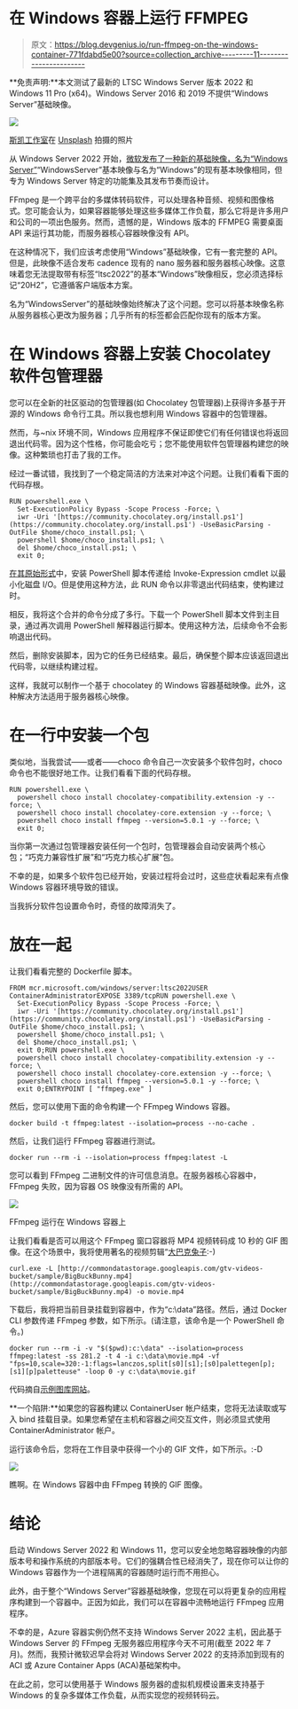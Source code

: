 # 在 Windows 容器上运行 FFMPEG

> 原文：<https://blog.devgenius.io/run-ffmpeg-on-the-windows-container-771fdabd5e00?source=collection_archive---------11----------------------->

**免责声明:**本文测试了最新的 LTSC Windows Server 版本 2022 和 Windows 11 Pro (x64)。Windows Server 2016 和 2019 不提供“Windows Server”基础映像。

![](img/1bdafcef8bfa6abaafcfbfe108062da4.png)

[斯凯工作室](https://unsplash.com/@skyestudios?utm_source=unsplash&utm_medium=referral&utm_content=creditCopyText)在 [Unsplash](https://unsplash.com/s/photos/multimedia?utm_source=unsplash&utm_medium=referral&utm_content=creditCopyText) 拍摄的照片

从 Windows Server 2022 开始，[微软发布了一种新的基础映像，名为“Windows Server”](https://hub.docker.com/_/microsoft-windows-server/)“WindowsServer”基本映像与名为“Windows”的现有基本映像相同，但专为 Windows Server 特定的功能集及其发布节奏而设计。

FFmpeg 是一个跨平台的多媒体转码软件，可以处理各种音频、视频和图像格式。您可能会认为，如果容器能够处理这些多媒体工作负载，那么它将是许多用户和公司的一项出色服务。然而，遗憾的是，Windows 版本的 FFMPEG 需要桌面 API 来运行其功能，而服务器核心容器映像没有 API。

在这种情况下，我们应该考虑使用“Windows”基础映像，它有一套完整的 API。但是，此映像不适合发布 cadence 现有的 nano 服务器和服务器核心映像。这意味着您无法提取带有标签“ltsc2022”的基本“Windows”映像相反，您必须选择标记“20H2”，它遵循客户端版本方案。

名为“WindowsServer”的基础映像始终解决了这个问题。您可以将基本映像名称从服务器核心更改为服务器；几乎所有的标签都会匹配你现有的版本方案。

# 在 Windows 容器上安装 Chocolatey 软件包管理器

您可以在全新的社区驱动的包管理器(如 Chocolatey 包管理器)上获得许多基于开源的 Windows 命令行工具。所以我也想利用 Windows 容器中的包管理器。

然而，与~nix 环境不同，Windows 应用程序不保证即使它们有任何错误也将返回退出代码零。因为这个性格，你可能会吃亏；您不能使用软件包管理器构建您的映像。这种繁琐也打击了我的工作。

经过一番试错，我找到了一个稳定简洁的方法来对冲这个问题。让我们看看下面的代码存根。

```
RUN powershell.exe \
  Set-ExecutionPolicy Bypass -Scope Process -Force; \
  iwr -Uri '[https://community.chocolatey.org/install.ps1'](https://community.chocolatey.org/install.ps1') -UseBasicParsing -OutFile $home/choco_install.ps1; \
  powershell $home/choco_install.ps1; \
  del $home/choco_install.ps1; \
  exit 0;
```

[在其原始形式](https://chocolatey.org/install)中，安装 PowerShell 脚本传递给 Invoke-Expression cmdlet 以最小化磁盘 I/O。但是使用这种方法，此 RUN 命令以非零退出代码结束，使构建过时。

相反，我将这个合并的命令分成了多行。下载一个 PowerShell 脚本文件到主目录，通过再次调用 PowerShell 解释器运行脚本。使用这种方法，后续命令不会影响退出代码。

然后，删除安装脚本，因为它的任务已经结束。最后，确保整个脚本应该返回退出代码零，以继续构建过程。

这样，我就可以制作一个基于 chocolatey 的 Windows 容器基础映像。此外，这种解决方法适用于服务器核心映像。

# 在一行中安装一个包

类似地，当我尝试——或者——choco 命令自己一次安装多个软件包时，choco 命令也不能很好地工作。让我们看看下面的代码存根。

```
RUN powershell.exe \
  powershell choco install chocolatey-compatibility.extension -y --force; \
  powershell choco install chocolatey-core.extension -y --force; \
  powershell choco install ffmpeg --version=5.0.1 -y --force; \
  exit 0;
```

当你第一次通过包管理器安装任何一个包时，包管理器会自动安装两个核心包；“巧克力兼容性扩展”和“巧克力核心扩展”包。

不幸的是，如果多个软件包已经开始，安装过程将会过时，这些症状看起来有点像 Windows 容器环境导致的错误。

当我拆分软件包设置命令时，奇怪的故障消失了。

# 放在一起

让我们看看完整的 Dockerfile 脚本。

```
FROM mcr.microsoft.com/windows/server:ltsc2022USER ContainerAdministratorEXPOSE 3389/tcpRUN powershell.exe \
  Set-ExecutionPolicy Bypass -Scope Process -Force; \
  iwr -Uri '[https://community.chocolatey.org/install.ps1'](https://community.chocolatey.org/install.ps1') -UseBasicParsing -OutFile $home/choco_install.ps1; \
  powershell $home/choco_install.ps1; \
  del $home/choco_install.ps1; \
  exit 0;RUN powershell.exe \
  powershell choco install chocolatey-compatibility.extension -y --force; \
  powershell choco install chocolatey-core.extension -y --force; \
  powershell choco install ffmpeg --version=5.0.1 -y --force; \
  exit 0;ENTRYPOINT [ "ffmpeg.exe" ]
```

然后，您可以使用下面的命令构建一个 FFmpeg Windows 容器。

```
docker build -t ffmpeg:latest --isolation=process --no-cache .
```

然后，让我们运行 FFmpeg 容器进行测试。

```
docker run --rm -i --isolation=process ffmpeg:latest -L
```

您可以看到 FFmpeg 二进制文件的许可信息消息。在服务器核心容器中，FFmpeg 失败，因为容器 OS 映像没有所需的 API。

![](img/528247b8d783c82dd18dea362faabc65.png)

FFmpeg 运行在 Windows 容器上

让我们看看是否可以用这个 FFmpeg 窗口容器将 MP4 视频转码成 10 秒的 GIF 图像。在这个场景中，我将使用著名的视频剪辑“[大巴克兔子](https://peach.blender.org/):-)

```
curl.exe -L [http://commondatastorage.googleapis.com/gtv-videos-bucket/sample/BigBuckBunny.mp4](http://commondatastorage.googleapis.com/gtv-videos-bucket/sample/BigBuckBunny.mp4) -o movie.mp4
```

下载后，我将把当前目录挂载到容器中，作为“c:\data”路径。然后，通过 Docker CLI 参数传递 FFmpeg 参数，如下所示。(请注意，该命令是一个 PowerShell 命令。)

```
docker run --rm -i -v "$($pwd):c:\data" --isolation=process ffmpeg:latest -ss 281.2 -t 4 -i c:\data\movie.mp4 -vf "fps=10,scale=320:-1:flags=lanczos,split[s0][s1];[s0]palettegen[p];[s1][p]paletteuse" -loop 0 -y c:\data\movie.gif
```

代码摘自[示例图库网站](https://www.codegrepper.com/code-examples/shell/ffmpeg+mp4+to+gif)。

**一个陷阱:**如果您的容器构建以 ContainerUser 帐户结束，您将无法读取或写入 bind 挂载目录。如果您希望在主机和容器之间交互文件，则必须显式使用 ContainerAdministrator 帐户。

运行该命令后，您将在工作目录中获得一个小的 GIF 文件，如下所示。:-D

![](img/3253067782be5e91833d4f524d1762da.png)

瞧啊。在 Windows 容器中由 FFmpeg 转换的 GIF 图像。

# 结论

启动 Windows Server 2022 和 Windows 11，您可以安全地忽略容器映像的内部版本号和操作系统的内部版本号。它们的强耦合性已经消失了，现在你可以让你的 Windows 容器作为一个进程隔离的容器随时运行而不用担心。

此外，由于整个“Windows Server”容器基础映像，您现在可以将更复杂的应用程序构建到一个容器中。正因为如此，我们可以在容器中流畅地运行 FFmpeg 应用程序。

不幸的是，Azure 容器实例仍然不支持 Windows Server 2022 主机，因此基于 Windows Server 的 FFmpeg 无服务器应用程序今天不可用(截至 2022 年 7 月)。然而，我预计微软迟早会将对 Windows Server 2022 的支持添加到现有的 ACI 或 Azure Container Apps (ACA)基础架构中。

在此之前，您可以使用基于 Windows 服务器的虚拟机规模设置来支持基于 Windows 的复杂多媒体工作负载，从而实现您的视频转码云。